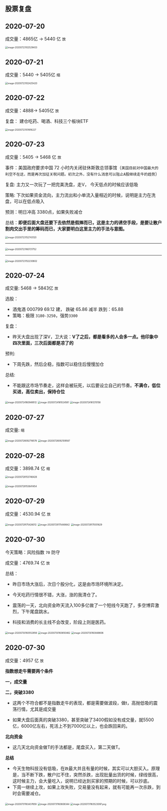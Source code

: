## 股票复盘

## 2020-07-20

成交量：4865亿 ->  5440 亿 `放`



<img src="assets/readme/image-20200723102529403.png" alt="image-20200723102529403" style="zoom:50%;" />



## 2020-07-21

成交量：5440 -> 5405亿 `缩`

<img src="assets/readme/image-20200723102425420.png" alt="image-20200723102425420" style="zoom:50%;" />



## 2020-07-22

成交量：4888-> 5405亿   `放`

复盘： 建仓吃药、喝酒、科技三个板块ETF

<img src="assets/readme/clever-mini-2020-07-22.png" alt="image-20200723101616227" style="zoom:50%;" />

## 2020-07-23

成交量：5405  -> 5468 亿  `放`

事件：美国政府要求中国 72 小时内关闭驻休斯敦总领事馆（`美国目前对中国最大的利空不在这，而是再次加征关税问题。初次之外，没有什么消息可以阻止A股继续走牛的趋势`）

复盘: 主力又一次玩了一把完美洗盘，走V， 今天低点的时候应该低吸

策略: 下次如果资金流向，主力流出和小单流入量相近的时候，说明是主力在洗盘，可以在低点吸入

预测：明日冲高 3380点，如果失败减仓

总结：**即便后面大盘还要下去依然是假摔而已，这是主力的诱空手段，是要让散户割肉交出手里的筹码而已，大家要明白这里主力的手法与意图。**

<img src="assets/readme/image-20200723152743120.png" alt="image-20200723152743120" style="zoom:50%;" />

---

<img src="assets/readme/image-20200723160721752.png" alt="image-20200723160721752" style="zoom:50%;" />

---

<img src="assets/readme/image-20200723152230602.png" alt="image-20200723152230602" style="zoom:50%;" />

## 2020-07-24

成交量:  5468  ->  5843亿 `放`

选股：

* 酒鬼酒 000799   69.12 建， 跌破 65.86 减半  跌到：65.88
* 策略：极限 `3180-3250`，强势`3300`

复盘：

* 昨天大盘出现了深V，卫大说：**V了之后，都是看多的人会多一点。他印象中四次里面，三次后面都是凉了的**

预判: 

* 下周先跌，然后企稳，指数可以稳住后慢慢加仓

总结:

* 不能跟这市场节奏走，这样会被玩死，以后要设立自己的节奏。**不满仓，低位买进，高位卖出，保持仓位**

<img src="assets/readme/image-20200724160949512.png" alt="image-20200724160949512" style="zoom:50%;" />

<img src="assets/readme/image-20200724161024581.png" alt="image-20200724161024581" style="zoom:50%;" />

<img src="assets/readme/image-20200724161215158.png" alt="image-20200724161215158" style="zoom:50%;" />

## 2020-07-27

成交量:   `缩`

<img src="assets/readme/image-20200728092716578.png" alt="image-20200728092716578" style="zoom:50%;" />

<img src="assets/readme/image-20200728092109587.png" alt="image-20200728092109587" style="zoom:50%;" />

## 2020-07-28

成交量：3898.74 亿 `缩`



<img src="assets/readme/image-20200728153746428.png" alt="image-20200728153746428" style="zoom:50%;" />



​                                        	<img src="assets/readme/image-20200728153641454.png" alt="image-20200728153641454" style="zoom: 50%;" />

## 2020-07-29

成交量：4530.94 亿 `放`

<img src="assets/readme/image-20200729175426012.png" alt="image-20200729175426012" style="zoom:50%;" />

<img src="assets/readme/image-20200729175448642.png" alt="image-20200729175448642" style="zoom:50%;" />

<img src="assets/readme/image-20200729175551629.png" alt="image-20200729175551629" style="zoom:50%;" />

## 2020-07-30

今天策略：风险指数 `70` 防守

成交量：4769.74 亿 `放`

总结：

* 昨日市场大涨后，次日个股分化，这是由市场环境所决定。
* 今天吃药行情很不错，大涨，涨的我清仓了。

* 震荡的一天，北向资金昨天流入100多亿做了一个短线今天跑了，多空博弈激烈，下午尾盘跳水。
* 科技和消费的长主线不会改变，阶段上则是医药。

<img src="assets/readme/image-20200730163552856.png" alt="image-20200730163552856" style="zoom:50%;" />

<img src="assets/readme/image-20200730163650462.png" alt="image-20200730163650462" style="zoom:50%;" />

<img src="assets/readme/image-20200730163848606.png" alt="image-20200730163848606" style="zoom:50%;" />

## 2020-07-30

成交量：4957 亿 `放`

**指数想走牛需要两个条件**

**一，成交量**

**二，突破3380**

* 这两个不符合都不是指数走牛的表现，都是需要做波段，做t，高抛低吸的震荡行情，尤其是成交量

* 如果大盘后面真的突破3380，甚至突破了3400假如没有成交量，就5500亿，6000亿左右，死活上不到7000亿以上，也会跌回来的。

**北向资金**

* 这几天北向资金做T的手法都是，尾盘买入，第二天做T。

**总结**

* 今天生物科技没有低吸，在`跌`最大并且有量的时候，其实可以大胆买入。原理是，当不断下跌，散户扛不住，突然杀跌，出现批量出货的时候，绿线很高，这时候主力，会大量吃入，说明已经达到买家的预期的时候，可以抄底。
* 下周一继续上攻，如果上攻失败，交易量没有起来，就有可能再一次杀跌，到时会需要减仓。



<img src="assets/readme/image-20200731163437659.png" alt="image-20200731163437659" style="zoom:50%;" />

<img src="assets/readme/image-20200731163608344.png" alt="image-20200731163608344" style="zoom:50%;" />

<img src="assets/readme/image-20200731163523097.png" alt="image-20200731163523097.png" style="zoom:50%;" />